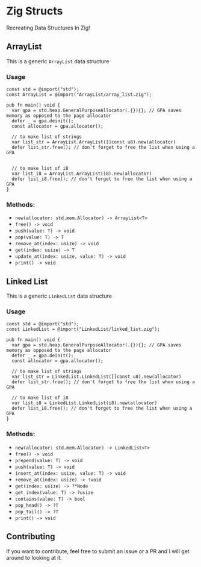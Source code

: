 # Zig Structs

Recreating Data Structures In Zig!

## ArrayList

This is a generic `ArrayList` data structure

### Usage

```zig
const std = @import("std");
const ArrayList = @import("ArrayList/array_list.zig");

pub fn main() void {
  var gpa = std.heap.GeneralPurposeAllocator(.{}){}; // GPA saves memory as opposed to the page allocator
  defer _ = gpa.deinit();
  const allocator = gpa.allocator();

  // to make list of strings
  var list_str = ArrayList.ArrayList([]const u8).new(allocator)
  defer list_str.free(); // don't forget to free the list when using a GPA


  // to make list of i8
  var list_i8 = ArrayList.ArrayList(i8).new(allocator)
  defer list_i8.free(); // don't forget to free the list when using a GPA
}
```

### Methods:

- `new(allocator: std.mem.Allocator) -> ArrayList<T>`
- `free() -> void`
- `push(value: T) -> void`
- `pop(value: T) -> T`
- `remove_at(index: usize) -> void`
- `get(index: usize) -> T`
- `update_at(index: usize, value: T) -> void`
- `print() -> void`

## Linked List

This is a generic `LinkedList` data structure

### Usage

```zig
const std = @import("std");
const LinkedList = @import("LinkedList/linked_list.zig");

pub fn main() void {
  var gpa = std.heap.GeneralPurposeAllocator(.{}){}; // GPA saves memory as opposed to the page allocator
  defer _ = gpa.deinit();
  const allocator = gpa.allocator();

  // to make list of strings
  var list_str = LinkedList.LinkedList([]const u8).new(allocator)
  defer list_str.free(); // don't forget to free the list when using a GPA

  // to make list of i8
  var list_i8 = LinkedList.LinkedList(i8).new(allocator)
  defer list_i8.free(); // don't forget to free the list when using a GPA
}
```

### Methods:

- `new(allocator: std.mem.Allocator) -> LinkedList<T>`
- `free() -> void`
- `prepend(value: T) -> void`
- `push(value: T) -> void`
- `insert_at(index: usize, value: T) -> void`
- `remove_at(index: usize) -> !void`
- `get(index: usize) -> ?*Node`
- `get_index(value: T) -> ?usize`
- `contains(value: T) -> bool`
- `pop_head() -> ?T`
- `pop_tail() -> ?T`
- `print() -> void`

## Contributing

If you want to contribute, feel free to submit an issue or a PR and I will get around to looking at it.

